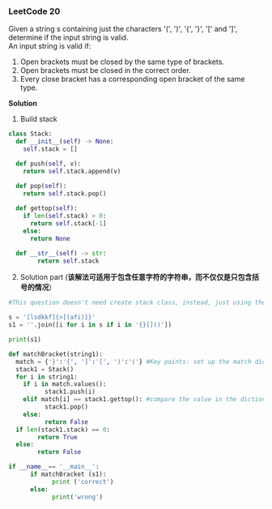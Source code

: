 ### LeetCode 20
Given a string s containing just the characters '(', ')', '{', '}', '[' and ']', determine if the input string is valid.  
An input string is valid if:
1) Open brackets must be closed by the same type of brackets.
2) Open brackets must be closed in the correct order.
3) Every close bracket has a corresponding open bracket of the same type.

**Solution**
1) Build stack

```python
class Stack:
  def __init__(self) -> None:
    self.stack = []

  def push(self, v):
    return self.stack.append(v)

  def pop(self):
    return self.stack.pop()
  
  def gettop(self):
    if len(self.stack) > 0:
      return self.stack[-1]
    else:
      return None

  def __str__(self) -> str:
        return self.stack
```

2) Solution part (**该解法可适用于包含任意字符的字符串，而不仅仅是只包含括号的情况**）  

```Python
#This question doesn't need create stack class, instead, just using the idea of stack is okay.**

s = '[lsdkkf]{>[(afi)]}'
s1 = ''.join([i for i in s if i in '{}[]()'])

print(s1)

def matchBracket(string1):
  match = {'}':'{', ']':'[', ')':'('} #Key points: set up the match dictionary, the element waiting for macthing is set as the key.
  stack1 = Stack()
  for i in string1:
    if i in match.values():
          stack1.push(i)
    elif match[i] == stack1.gettop(): #compare the value in the dictionary with the value of top of stack
          stack1.pop()
    else:
          return False
  if len(stack1.stack) == 0:
        return True
  else:
        return False

if __name__== '__main__':
      if matchBracket (s1):
            print ('correct')
      else:
            print('wrong')
```
